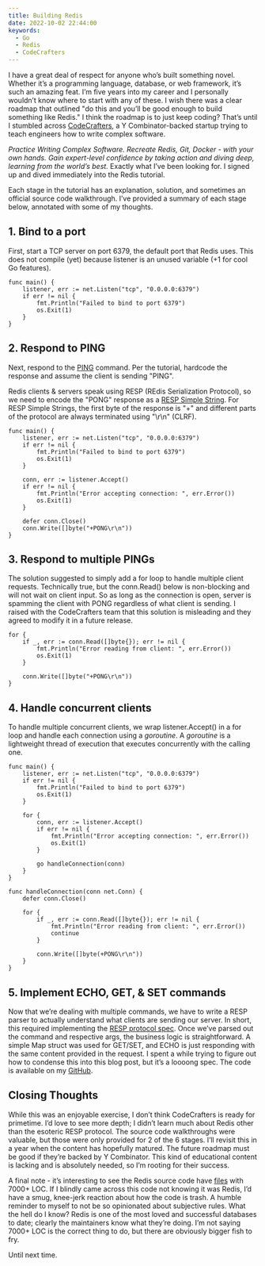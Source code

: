 ```yaml
---
title: Building Redis
date: 2022-10-02 22:44:00
keywords:
  - Go
  - Redis
  - CodeCrafters
---
```


I have a great deal of respect for anyone who’s built something novel. Whether it’s a programming language, database, or 
web framework, it’s such an amazing feat. I’m five years into my career and I personally wouldn’t know where to start 
with any of these. I wish there was a clear roadmap that outlined "do this and you’ll be good enough to build something 
like Redis." I think the roadmap is to just keep coding? That’s until I stumbled across [CodeCrafters](https://codecrafters.io), 
a Y Combinator-backed startup trying to teach engineers how to write complex software.

*Practice Writing Complex Software. Recreate Redis, Git, Docker - with your own hands. Gain expert-level confidence by 
taking action and diving deep, learning from the world’s best.* Exactly what I’ve been looking for. I signed up and 
dived immediately into the Redis tutorial.

Each stage in the tutorial has an explanation, solution, and sometimes an official source code walkthrough. I’ve 
provided a summary of each stage below, annotated with some of my thoughts. 

## 1. Bind to a port
First, start a TCP server on port 6379, the default port that Redis uses. This does not compile (yet) because listener 
is an unused variable (+1 for cool Go features).
```
func main() {
	listener, err := net.Listen("tcp", "0.0.0.0:6379")
	if err != nil {
		fmt.Println("Failed to bind to port 6379")
		os.Exit(1)
	}
}
```

## 2. Respond to PING
Next, respond to the [PING](https://redis.io/commands/ping/) command. Per the tutorial, hardcode the response and assume 
the client is sending "PING".

Redis clients & servers speak using RESP (REdis Serialization Protocol), so we need to encode the "PONG" response as a 
[RESP Simple String](https://redis.io/docs/reference/protocol-spec/). For RESP Simple Strings, the first byte of the 
response is "+" and different parts of the protocol are always terminated using "\r\n" (CLRF).
```
func main() {
	listener, err := net.Listen("tcp", "0.0.0.0:6379")
	if err != nil {
		fmt.Println("Failed to bind to port 6379")
		os.Exit(1)
	}
	
	conn, err := listener.Accept()
	if err != nil {
		fmt.Println("Error accepting connection: ", err.Error())
		os.Exit(1)
	}
	
	defer conn.Close()
	conn.Write([]byte("+PONG\r\n"))
}
```

## 3. Respond to multiple PINGs
The solution suggested to simply add a for loop to handle multiple client requests. Technically true, but the 
conn.Read() below is non-blocking and will not wait on client input. So as long as the connection is open, server is 
spamming the client with PONG regardless of what client is sending. I raised with the CodeCrafters team that this 
solution is misleading and they agreed to modify it in a future release.
```
for {
    if _, err := conn.Read([]byte{}); err != nil {
        fmt.Println("Error reading from client: ", err.Error())
        os.Exit(1)
    }
    
    conn.Write([]byte("+PONG\r\n"))
}
```

## 4. Handle concurrent clients
To handle multiple concurrent clients, we wrap listener.Accept() in a for loop and handle each connection using a 
*goroutine*. A *goroutine* is a lightweight thread of execution that executes concurrently with the calling one.
```
func main() {
	listener, err := net.Listen("tcp", "0.0.0.0:6379")
	if err != nil {
		fmt.Println("Failed to bind to port 6379")
		os.Exit(1)
	}
	
	for {
	    conn, err := listener.Accept()
	    if err != nil {
		    fmt.Println("Error accepting connection: ", err.Error())
		    os.Exit(1)
		}
		
		go handleConnection(conn)
	}
}

func handleConnection(conn net.Conn) {
    defer conn.Close()
    
    for {
        if _, err := conn.Read([]byte{}); err != nil {
            fmt.Println("Error reading from client: ", err.Error())
            continue
        }
        
        conn.Write([]byte(+PONG\r\n"))
    }
}
```

## 5. Implement ECHO, GET, & SET commands
Now that we’re dealing with multiple commands, we have to write a RESP parser to actually understand what clients are
sending our server. In short, this required implementing the [RESP protocol spec](https://redis.io/docs/reference/protocol-spec/). 
Once we’ve parsed out the command and respective args, the business logic is straightforward. A simple Map struct was 
used for GET/SET, and ECHO is just responding with the same content provided in the request. I spent a while trying to 
figure out how to condense this into this blog post, but it’s a loooong spec. The code is available on my 
[GitHub](https://github.com/seastco/redis-go/tree/main/app).

## Closing Thoughts
While this was an enjoyable exercise, I don’t think CodeCrafters is ready for primetime. I’d love to see more depth; 
I didn’t learn much about Redis other than the esoteric RESP protocol. The source code walkthroughs were valuable, but 
those were only provided for 2 of the 6 stages. I’ll revisit this in a year when the content has hopefully matured. The 
future roadmap must be good if they’re backed by Y Combinator. This kind of educational content is lacking and is absolutely 
needed, so I’m rooting for their success.

A final note - it’s interesting to see the Redis source code have [files](https://github.com/redis/redis/blob/7.0/src/server.c) 
with 7000+ LOC. If I blindly came across this code not knowing it was Redis, I’d have a smug, knee-jerk reaction about 
how the code is trash. A humble reminder to myself to not be so opinionated about subjective rules. What the hell do I 
know? Redis is one of the most loved and successful databases to date; clearly the maintainers know what they’re doing. 
I’m not saying 7000+ LOC is the correct thing to do, but there are obviously bigger fish to fry.

Until next time.